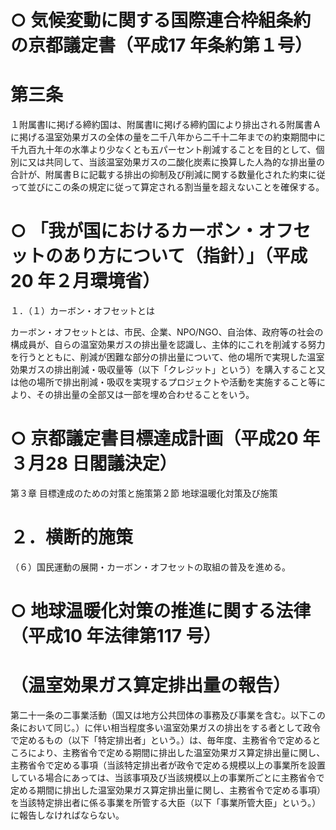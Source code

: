 # ○ 気候変動に関する国際連合枠組条約の京都議定書（平成17 年条約第１号）

# 第三条

１附属書Ⅰに掲げる締約国は、附属書Ⅰに掲げる締約国により排出される附属書Ａに掲げる温室効果ガスの全体の量を二千八年から二千十二年までの約束期間中に千九百九十年の水準より少なくとも五パーセント削減することを目的として、個別に又は共同して、当該温室効果ガスの二酸化炭素に換算した人為的な排出量の合計が、附属書Ｂに記載する排出の抑制及び削減に関する数量化された約束に従って並びにこの条の規定に従って算定される割当量を超えないことを確保する。

# ○ 「我が国におけるカーボン・オフセットのあり方について（指針）」（平成20 年２月環境省）

１．（１）カーボン・オフセットとは

カーボン・オフセットとは、市民、企業、NPO/NGO、自治体、政府等の社会の構成員が、自らの温室効果ガスの排出量を認識し、主体的にこれを削減する努力を行うとともに、削減が困難な部分の排出量について、他の場所で実現した温室効果ガスの排出削減・吸収量等（以下「クレジット」という）を購入すること又は他の場所で排出削減・吸収を実現するプロジェクトや活動を実施すること等により、その排出量の全部又は一部を埋め合わせることをいう。

# ○ 京都議定書目標達成計画（平成20 年３月28 日閣議決定）

第３章 目標達成のための対策と施策第２節 地球温暖化対策及び施策

# ２．横断的施策

（６）国民運動の展開・カーボン・オフセットの取組の普及を進める。

# ○ 地球温暖化対策の推進に関する法律（平成10 年法律第117 号）

# （温室効果ガス算定排出量の報告）

第二十一条の二事業活動（国又は地方公共団体の事務及び事業を含む。以下この条において同じ。）に伴い相当程度多い温室効果ガスの排出をする者として政令で定めるもの（以下「特定排出者」という。）は、毎年度、主務省令で定めるところにより、主務省令で定める期間に排出した温室効果ガス算定排出量に関し、主務省令で定める事項（当該特定排出者が政令で定める規模以上の事業所を設置している場合にあっては、当該事項及び当該規模以上の事業所ごとに主務省令で定める期間に排出した温室効果ガス算定排出量に関し、主務省令で定める事項）を当該特定排出者に係る事業を所管する大臣（以下「事業所管大臣」という。）に報告しなければならない。